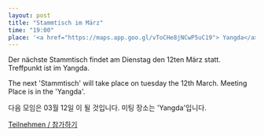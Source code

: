 ```yaml
---
layout: post
title: "Stammtisch im März"
time: "19:00"
place: '<a href="https://maps.app.goo.gl/vToCHe8jNCwP5uC19"> Yangda</a>'
---
```


Der nächste Stammtisch findet am Dienstag den 12ten März statt. Treffpunkt ist im Yangda.

The next 'Stammtisch' will take place on tuesday the 12th March. Meeting Place is in the 'Yangda'.

다음 모임은 03월 12일 이 될 것입니다. 미팅 장소는 'Yangda'입니다.

[Teilnehmen / 참가하기](https://nuudel.digitalcourage.de/ljdtIHIMOs8j5ryf)
